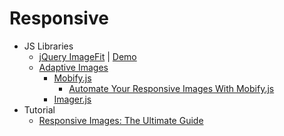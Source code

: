 # Responsive
* JS Libraries
    - [jQuery ImageFit](https://goo.gl/fGk6gk) | [Demo](http://goo.gl/f9tLaa)
    - [Adaptive Images](http://adaptive-images.com/)
        - [Mobify.js](http://www.mobify.com/mobifyjs/)
            - [Automate Your Responsive Images With Mobify.js](http://goo.gl/870Dv9)
        - [Imager.js](http://goo.gl/BR5v2k)
* Tutorial
    - [Responsive Images: The Ultimate Guide](http://goo.gl/WAhsp8)
